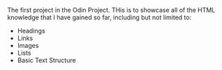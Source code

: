 The first project in the Odin Project. THis is to showcase all of the HTML knowledge that I have gained so far, including but not limited to:

- Headings
- Links
- Images
- Lists
- Basic Text Structure


